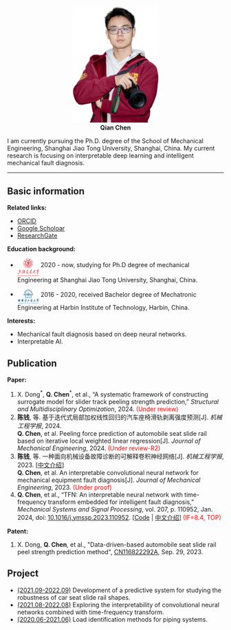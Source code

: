 <!-- # Homepage of Qian Chen -->

<div align='center'>
<img src="./images/DSC_4831_V1.png" width=200 alt="photo"/><br/>
<b>Qian Chen</b>
</div>

I am currently pursuing the Ph.D. degree of the School of Mechanical Engineering,
Shanghai Jiao Tong University, Shanghai, China. My current research is focusing on interpretable deep learning and intelligent mechanical fault diagnosis.

---

## Basic information

**Related links:**

* [ORCID](https://orcid.org/0000-0002-3094-5529)
* [Google Scholoar](https://scholar.google.com/citations?hl=en&user=YXvtdq4AAAAJ)
* [ResearchGate](https://www.researchgate.net/profile/Chen-Qian-66)


**Education background:**

* <img src="./images/SJTU.png" width=50 alt="profile"  align='middle'/> 2020 - now, studying for Ph.D degree of mechanical Engineering at Shanghai Jiao Tong University, Shanghai, China.

* <img src="./images/HIT.png" width=50 alt="profile" align='middle'/> 2016 - 2020,  received Bachelor degree of Mechatronic Engineering at Harbin Institute of Technology, Harbin, China.

**Interests:**

* Mechanical fault diagnosis based on deep neural networks.
* Interpretable AI.

## Publication

**Paper:**

1. X. Dong<sup>\*</sup>, **Q. Chen**<sup>\*</sup>, et al., “A systematic framework of constructing surrogate model for slider track peeling strength prediction,” *Structural and Multidisciplinary Optimization*, 2024. <font color="red">(Under review)</font>
2. **陈钱**, 等. 基于迭代式局部加权线性回归的汽车座椅滑轨剥离强度预测[J]. *机械工程学报*, 2024. <br>
**Q. Chen**, et al. Peeling force prediction of automobile seat slide rail based on iterative local weighted linear regression[J]. *Journal of Mechanical Engineering*, 2024. <font color="red">(Under review-R2)</font>
1. **陈钱**, 等. 一种面向机械设备故障诊断的可解释卷积神经网络[J]. *机械工程学报*, 2023. [[中文介绍](./publications/2024-机工报-ChirpletNN-chinese.md)] <br> **Q. Chen**, et al. An interpretable convolutional neural network for mechanical equipment fault diagnosis[J]. *Journal of Mechanical Engineering*, 2023. <font color="red">(Under proof)</font>
2. **Q. Chen**, et al., “TFN: An interpretable neural network with time-frequency transform embedded for intelligent fault diagnosis,” *Mechanical Systems and Signal Processing*, vol. 207, p. 110952, Jan. 2024, doi: [10.1016/j.ymssp.2023.110952](https://doi.org/10.1016/j.ymssp.2023.110952).  [[Code](https://github.com/ChenQian0618/TFN) \| [中文介绍](./publications/2024-MSSP-TFN-chinese.md)] <font color="red">(IF=8.4, TOP)</font>


**Patent:**

1. X. Dong, **Q. Chen**, et al., "Data-driven-based automobile seat slide rail peel strength prediction method", [CN116822292A](https://patents.google.com/patent/CN116822292A/en?oq=CN116822292A), Sep. 29, 2023. 

## Project

* [(2021.09-2022.09)](./projects/202109_SlidePeelingForcePrediction.md) Development of a predictive system for studying the robustness of car seat slide rail shapes.
* [(2021.08-2022.08)](./projects/202108_TFN.md) Exploring the interpretability of convolutional neural networks combined with time-frequency transform.
* [(2020.06-2021.06)](./projects/202006_PipeLoadIdentification.md) Load identification methods for piping systems.

